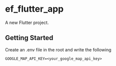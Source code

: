 # ef_flutter_app

A new Flutter project.

## Getting Started

Create an .env file in the root and write the following

```
GOOGLE_MAP_API_KEY=<your_google_map_api_key>
```

